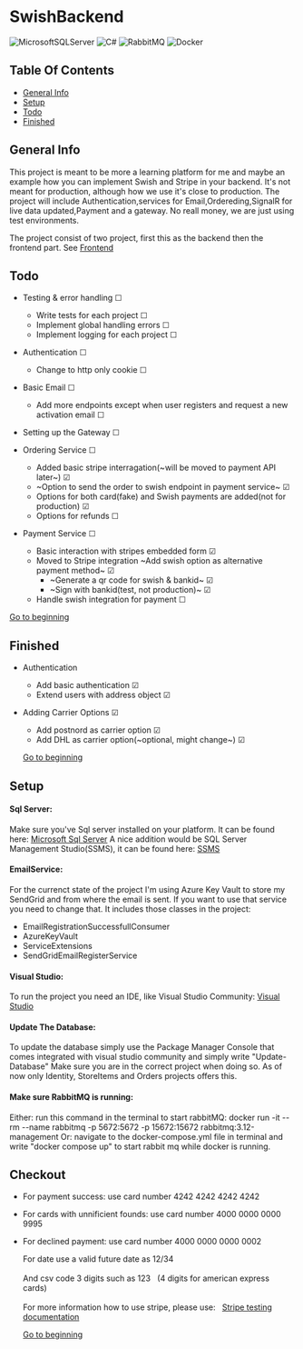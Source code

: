 # SwishBackend

![MicrosoftSQLServer](https://img.shields.io/badge/Microsoft%20SQL%20Sever-CC2927?style=for-the-badge&logo=microsoft%20sql%20server&logoColor=white)
![C#](https://img.shields.io/badge/c%23-%23239120.svg?style=for-the-badge&logo=c-sharp&logoColor=white)
![RabbitMQ](https://img.shields.io/badge/Rabbitmq-FF6600?style=for-the-badge&logo=rabbitmq&logoColor=white)
![Docker](https://img.shields.io/badge/docker-%230db7ed.svg?style=for-the-badge&logo=docker&logoColor=white)
 
## Table Of Contents
* [General Info](#general-info)
* [Setup](#setup)
* [Todo](#todo)
* [Finished](#finished)


## General Info
This project is meant to be more a learning platform for me and maybe an example how you can implement Swish and Stripe in your backend.
It's not meant for production, although how we use it's close to production.
The project will include Authentication,services for Email,Ordereding,SignalR for live data updated,Payment and a gateway.
No reall money, we are just using test environments.

The project consist of two project, first this as the backend then the frontend part. See [Frontend](https://github.com/patrik033/SwishFront)

## Todo  



 - Testing & error handling  &#x2610;
   - Write tests for each project &#x2610;
   - Implement global handling errors &#x2610;
   - Implement logging for each project &#x2610;
 - Authentication &#x2610;
   - Change to http only cookie &#x2610;
  
 - Basic Email &#x2610;
   - Add more endpoints except when user registers and request a new activation email &#x2610;
 - Setting up the Gateway &#x2610;
 - Ordering Service &#x2610;
   - Added basic stripe interragation(~will be moved to payment API later~) &#x2611;
   - ~Option to send the order to swish endpoint in payment service~ &#x2611;
   - Options for both card(fake) and Swish payments are added(not for production) &#x2611;
   - Options for refunds &#x2610;
 
 - Payment Service &#x2610;
   - Basic interaction with stripes embedded form &#x2611;
   - Moved to Stripe integration ~Add swish option as alternative payment method~  &#x2611;
     - ~Generate a qr code for swish & bankid~ &#x2611;
     - ~Sign with bankid(test, not production)~ &#x2611;
   - Handle swish integration for payment   &#x2610;
  
  [Go to beginning](#general-info)

## Finished

- Authentication
  - Add basic authentication &#x2611;
  - Extend users with address object &#x2611;
- Adding Carrier Options &#x2611;
  - Add postnord as carrier option &#x2611;
  - Add DHL as carrier option(~optional, might change~)  &#x2611;

  [Go to beginning](#general-info)
## Setup
#### Sql Server:

Make sure you've Sql server installed on your platform. It can be found here: [Microsoft Sql Server](https://www.microsoft.com/en-us/sql-server/sql-server-downloads)
A nice addition would be SQL Server Management Studio(SSMS), it can be found here: [SSMS](https://learn.microsoft.com/en-us/sql/ssms/download-sql-server-management-studio-ssms?view=sql-server-ver16)

#### EmailService:
For the currenct state of the project I'm using Azure Key Vault to store my SendGrid and from where the email is sent. If you want to use that service you need to change that. It includes those classes in the project: 

- EmailRegistrationSuccessfullConsumer
- AzureKeyVault
- ServiceExtensions
- SendGridEmailRegisterService


#### Visual Studio:

To run the project you need an IDE, like Visual Studio Community: [Visual Studio](https://visualstudio.microsoft.com/vs/community/)

#### Update The Database:

To update the database simply use the Package Manager Console that comes integrated with visual studio community and simply write "Update-Database"
Make sure you are in the correct project when doing so. As of now only Identity, StoreItems and Orders projects offers this.

#### Make sure RabbitMQ is running:
Either: run this command in the terminal to start rabbitMQ:  docker run -it --rm --name rabbitmq -p 5672:5672 -p 15672:15672 rabbitmq:3.12-management
Or: navigate to the docker-compose.yml file in terminal and write "docker compose up" to start rabbit mq while docker is running.

## Checkout

- For payment success: use card number 4242 4242 4242 4242
- For cards with unnificient founds: use card number 4000 0000 0000 9995
- For declined payment: use card number 4000 0000 0000 0002

  For date use a valid future date as 12/34<br></br>
  And csv code 3 digits such as 123 &nbsp; (4 digits for american express cards)
  <br/><br/>For more information how to use stripe, please use:  &nbsp; [Stripe testing documentation](https://stripe.com/docs/testing?numbers-or-method-or-token=card-numbers#use-test-cards)

    [Go to beginning](#swishbackend)
